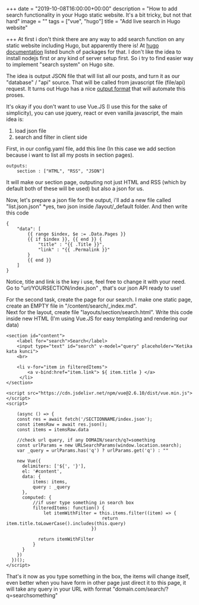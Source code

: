 +++
date = "2019-10-08T16:00:00+00:00"
description = "How to add search functionality in your Hugo static website. It's a bit tricky, but not that hard"
image = ""
tags = ["vue", "hugo"]
title = "Add live search in Hugo website"

+++
At first i don't think there are any way to add search function on any static website including Hugo, but apparently there is! At [hugo documentation](https://gohugo.io/tools/search/) listed bunch of packages for that. I don't like the idea to install nodejs first or any kind of server setup first. So i try to find easier way to implement "search system" on Hugo site.

The idea is output JSON file that will list all our posts, and turn it as our "database" / "api" source. That will be called from javascript file (file/api) request. It turns out Hugo has a nice [output format](https://gohugo.io/templates/output-formats/) that will automate this proses.

It's okay if you don't want to use Vue.JS (I use this for the sake of simplicity), you can use jquery, react or even vanilla javascript, the main idea is:

1. load json file
2. search and filter in client side

First, in our config.yaml file, add this line (In this case we add section because i want to list all my posts in section pages).

    outputs:
        section : ["HTML", "RSS", "JSON"]

It will make our section page, outputing not just HTML and RSS (which by default both of these will be used) but also a json for us.

Now, let's prepare a json file for the output, i'll add a new file called "list.json.json" *yes, two json inside /layout/_default folder. And then write this code

    {
        "data": [
            {{ range $index, $e := .Data.Pages }}
            {{ if $index }}, {{ end }} {
                "title" : "{{ .Title }}",
                "link" : "{{ .Permalink }}"
            }
            {{ end }}
        ]
    }

Notice, title and link is the key i use, feel free to change it with your need. Go to "url/YOURSECTION/index.json" , that's our json API ready to use!

For the second task, create the page for our search. I make one static page, create an EMPTY file in "/content/search/_index.md".  
Next for the layout, create file "layouts/section/search.html". Write this code inside new HTML (I'm using Vue.JS for easy templating and rendering our data)

    <section id="content">
        <label for="search">Search</label>
        <input type="text" id="search" v-model="query" placeholder="Ketika kata kunci">
        <br>
    
        <li v-for="item in filteredItems">
            <a v-bind:href="item.link"> ${ item.title } </a>
         </li>
    </section>
    
    <script src="https://cdn.jsdelivr.net/npm/vue@2.6.10/dist/vue.min.js"> </script>
    <script>
    
        (async () => {
        const res = await fetch('/SECTIONNAME/index.json');
        const itemsRaw = await res.json();
        const items = itemsRaw.data
    
        //check url query, if any DOMAIN/search/q?=something
        const urlParams = new URLSearchParams(window.location.search);
        var _query = urlParams.has('q') ? urlParams.get('q') : ""
    
        new Vue({
          delimiters: ['${', '}'],
          el: '#content',
          data: {
              items: items,
              query : _query
          },
          computed: {
          	  //if user type something in search box
              filteredItems: function() {
                  let itemWithFilter = this.items.filter((item) => {
                                        return item.title.toLowerCase().includes(this.query)
                                    })
    
                return itemWithFilter
              }
          }
        })
      })();
    </script>

That's it now as you type something in the box, the items will change itself, even better when you have form in other page just direct it to this page, it will take any query in your URL with format "domain.com/search/?q=searchsomething"
